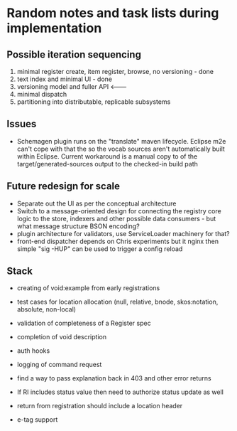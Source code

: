 # Random notes and task lists during implementation

## Possible iteration sequencing

   1. minimal register create, item register, browse, no versioning - done
   1. text index and minimal UI - done
   1. versioning model and fuller API <---
   1. minimal dispatch
   1. partitioning into distributable, replicable subsystems

## Issues

   * Schemagen plugin runs on the "translate" maven lifecycle. Eclipse m2e can't cope with that the so the vocab sources aren't automatically built within Eclipse. Current workaround is a manual copy to of the target/generated-sources output to the checked-in build path

## Future redesign for scale

   * Separate out the UI as per the conceptual architecture
   * Switch to a message-oriented design for connecting the registry core logic to the store, indexers and other possible data consumers - but what message structure BSON encoding?
   * plugin architecture for validators, use ServiceLoader machinery for that?
   * front-end dispatcher depends on Chris experiments but it nginx then simple "sig -HUP" can be used to trigger a config reload

## Stack

   * creating of void:example from early registrations
   * test cases for location allocation (null, relative, bnode, skos:notation, absolute, non-local)
   * validation of completeness of a Register spec
   * completion of void description
   * auth hooks
   * logging of command request
   * find a way to pass explanation back in 403 and other error returns
   * If RI includes status value then need to authorize status update as well
   * return from registration should include a location header

   * e-tag support
   